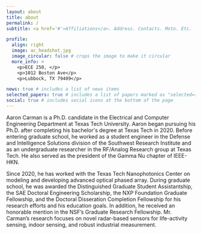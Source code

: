 ```yaml
---
layout: about
title: about
permalink: /
subtitle: <a href='#'>Affiliations</a>. Address. Contacts. Moto. Etc.

profile:
  align: right
  image: ac_headshot.jpg
  image_circular: false # crops the image to make it circular
  more_info: >
    <p>ECE 250, </p>
    <p>1012 Boston Ave</p>
    <p>Lubbock, TX 79409</p>

news: true # includes a list of news items
selected_papers: true # includes a list of papers marked as "selected={true}"
social: true # includes social icons at the bottom of the page
---
```


Aaron Carman is a Ph.D. candidate in the Electrical and Computer Engineering Department at Texas Tech University. Aaron began pursuing his Ph.D. after completing his bachelor's degree at Texas Tech in 2020. Before entering graduate school, he worked as a student engineer in the Defense and Intelligence Solutions division of the Southwest Research Institute and as an undergraduate researcher in the RF/Analog Research group at Texas Tech. He also served as the president of the Gamma Nu chapter of IEEE-HKN. 

Since 2020, he has worked with the Texas Tech Nanophotonics Center on modeling and developing advanced optical phased array. During graduate school, he was awarded the Distinguished Graduate Student Assistantship, the SAE Doctoral Engineering Scholarship, the NXP Foundation Graduate Fellowship, and the Doctoral Disseration Completion Fellowship for his research efforts and his education goals. In addition, he received an honorable mention in the NSF’s Graduate Research Fellowship. Mr. Carman’s research focuses on novel radar-based sensors for life-activity sensing, indoor sensing, and robust industrial measurement.
